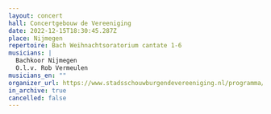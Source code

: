 ```yaml
---
layout: concert
hall: Concertgebouw de Vereeniging
date: 2022-12-15T18:30:45.287Z
place: Nijmegen
repertoire: Bach Weihnachtsoratorium cantate 1-6
musicians: |
  Bachkoor Nijmegen 
  O.l.v. Rob Vermeulen
musicians_en: ""
organizer_url: https://www.stadsschouwburgendevereeniging.nl/programma/6122/Weihnachtsoratorium/Bachkoor_Nijmegen_i_s_m_The_Utrecht_Company_of_Music
in_archive: true
cancelled: false
---
```

